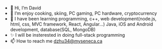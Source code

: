 - 👋 Hi, I’m David
- 👀 I’m enjoy cooking, skiing, PC gaming, PC hardware, cryptocurrency
- 🌱 I have been learning programming, c++, web development(node.js, html, css, MVC framework, React, Angular...) Java, iOS and Android development, database(SQL, MongoDB)
- ✨ I will be insterested in doing full-stack programming
- 📫 How to reach me dzhu34@myseneca.ca

<!---
showtimez/showtimez is a ✨ special ✨ repository because its `README.md` (this file) appears on your GitHub profile.
You can click the Preview link to take a look at your changes.
--->
